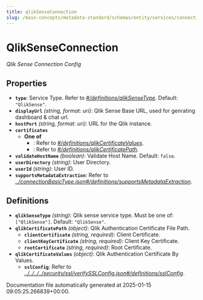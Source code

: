 ```yaml
---
title: qlikSenseConnection
slug: /main-concepts/metadata-standard/schemas/entity/services/connections/dashboard/qliksenseconnection
---
```


# QlikSenseConnection

*Qlik Sense Connection Config*

## Properties

- **`type`**: Service Type. Refer to *[#/definitions/qlikSenseType](#definitions/qlikSenseType)*. Default: `"QlikSense"`.
- **`displayUrl`** *(string, format: uri)*: Qlik Sense Base URL, used for genrating dashboard & chat url.
- **`hostPort`** *(string, format: uri)*: URL for the Qlik instance.
- **`certificates`**
  - **One of**
    - : Refer to *[#/definitions/qlikCertificateValues](#definitions/qlikCertificateValues)*.
    - : Refer to *[#/definitions/qlikCertificatePath](#definitions/qlikCertificatePath)*.
- **`validateHostName`** *(boolean)*: Validate Host Name. Default: `false`.
- **`userDirectory`** *(string)*: User Directory.
- **`userId`** *(string)*: User ID.
- **`supportsMetadataExtraction`**: Refer to *[../connectionBasicType.json#/definitions/supportsMetadataExtraction](#/connectionBasicType.json#/definitions/supportsMetadataExtraction)*.
## Definitions

- **`qlikSenseType`** *(string)*: Qlik sense service type. Must be one of: `["QlikSense"]`. Default: `"QlikSense"`.
- **`qlikCertificatePath`** *(object)*: Qlik Authentication Certificate File Path.
  - **`clientCertificate`** *(string, required)*: Client Certificate.
  - **`clientKeyCertificate`** *(string, required)*: Client Key Certificate.
  - **`rootCertificate`** *(string, required)*: Root Certificate.
- **`qlikCertificateValues`** *(object)*: Qlik Authentication Certificate By Values.
  - **`sslConfig`**: Refer to *[../../../../security/ssl/verifySSLConfig.json#/definitions/sslConfig](#/../../../security/ssl/verifySSLConfig.json#/definitions/sslConfig)*.


Documentation file automatically generated at 2025-01-15 09:05:25.266839+00:00.
